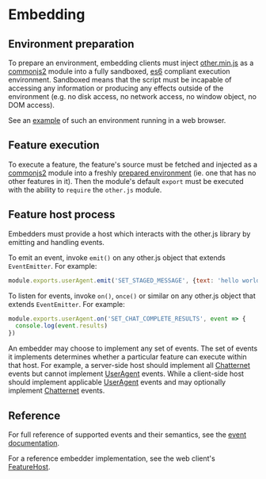 # Embedding

## Environment preparation

To prepare an environment, embedding clients must inject [other.min.js](https://apps.other.chat/other.min.js) as a [commonjs2](http://requirejs.org/docs/commonjs.html) module into a fully sandboxed, [es6](http://es6-features.org/) compliant execution environment. Sandboxed means that the script must be incapable of accessing any information or producing any effects outside of the environment (e.g. no disk access, no network access, no window object, no DOM access).

See an [example](https://github.com/other-xyz/other-chat-web/blob/master/feature.html) of such an environment running in a web browser.

## Feature execution

To execute a feature, the feature's source must be fetched and injected as a [commonjs2](http://requirejs.org/docs/commonjs.html) module into a freshly [prepared environment](#environment-preparation) (ie. one that has no other features in it). Then the module's default `export` must be executed with the ability to `require` the `other.js` module.

## Feature host process

Embedders must provide a host which interacts with the other.js library by emitting and handling events.

To emit an event, invoke `emit()` on any other.js object that extends `EventEmitter`. For example:

```js
module.exports.userAgent.emit('SET_STAGED_MESSAGE', {text: 'hello world'})
```

To listen for events, invoke `on()`, `once()` or similar on any other.js object that extends `EventEmitter`. For example:

```js
module.exports.userAgent.on('SET_CHAT_COMPLETE_RESULTS', event => {
  console.log(event.results)
})
```

An embedder may choose to implement any set of events. The set of events it implements determines whether a particular feature can execute within that host. For example, a server-side host should implement all [Chatternet](https://apps.other.chat/docs/Chatternet.html) events but cannot implement [UserAgent](https://apps.other.chat/docs/UserAgent.html) events. While a client-side host should implement applicable [UserAgent](https://apps.other.chat/docs/UserAgent.html) events and may optionally implement [Chatternet](https://apps.other.chat/docs/Chatternet.html) events.

## Reference

For full reference of supported events and their semantics, see the [event documentation](https://apps.other.chat/docs/index.html).

For a reference embedder implementation, see the web client's [FeatureHost](https://github.com/other-xyz/other-chat-web/blob/master/middleware/features.js).
